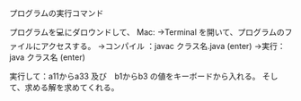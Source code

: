 プログラムの実行コマンド

プログラムを💻にダロウンドして、
Mac: 
→Terminal を開いて、プログラムのファイルにアクセスする。
→コンパイル ：javac クラス名.java    (enter)
→実行： java クラス名     (enter)
  
  
実行して：a11からa33 及び　b1からb3 の値をキーボードから入れる。
そして、求める解を求めてくれる。
